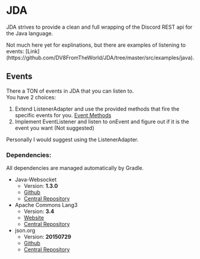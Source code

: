 # JDA
JDA strives to provide a clean and full wrapping of the Discord REST api for the Java language.
<p>
Not much here yet for explinations, but there are examples of listening to events: [Link](https://github.com/DV8FromTheWorld/JDA/tree/master/src/examples/java).

## Events
There a TON of events in JDA that you can listen to.<br>
You have 2 choices:
  1. Extend ListenerAdapter and use the provided methods that fire the specific events for you. [Event Methods](https://github.com/DV8FromTheWorld/JDA/blob/master/src/main/java/net/dv8tion/jda/hooks/ListenerAdapter.java#L179-L254)
  2. Implement EventListener and listen to onEvent and figure out if it is the event you want (Not suggested)<br>
  
Personally I would suggest using the ListenerAdapter.

### Dependencies:
All dependencies are managed automatically by Gradle.
 * Java-Websocket
   * Version: **1.3.0**
   * [Github](https://github.com/TooTallNate/Java-WebSocket)
   * [Central Repository](http://search.maven.org/#search%7Cga%7C1%7Cg%3A%22org.java-websocket%22%20AND%20a%3A%22Java-WebSocket%22)
 * Apache Commons Lang3
   * Version: **3.4**
   * [Website](https://commons.apache.org/proper/commons-lang/)
   * [Central Repository](http://search.maven.org/#search%7Cga%7C1%7Cg%3A%22org.apache.commons%22%20AND%20a%3A%22commons-lang3%22)
 * json.org
   * Version: **20150729**
   * [Github](https://github.com/douglascrockford/JSON-java)
   * [Central Repository](http://search.maven.org/#search%7Cgav%7C1%7Cg%3A%22org.json%22%20AND%20a%3A%22json%22)
